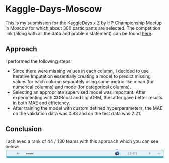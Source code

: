 # Kaggle-Days-Moscow
This is my submission for the KaggleDays x Z by HP Championship Meetup in Moscow for which about 300 participants are selected.
The competition link (along with all the data and problem statement) can be found [here](https://www.kaggle.com/c/now-you-are-playing-with-power/overview).

## Approach
I performed the following steps:
- Since there were missing values in each column, I decided to use Iterative Imputation essentially creating a model to 
predict missing values for each column separately using some metric like mean (for numerical columns) and mode (for categorical columns).
- Selecting an appropriate supervised model was important. After experimenting with XGBoost and LighGBM, the latter gave better results in both MAE and efficiency.
- After training the model with custom defined hyperparameters, the MAE on the validation data was 0.83 and on the test data was 2.21.

## Conclusion
I achieved a rank of 44 / 130 teams with this approach which you can see below:
<img src='Rank.png'>
